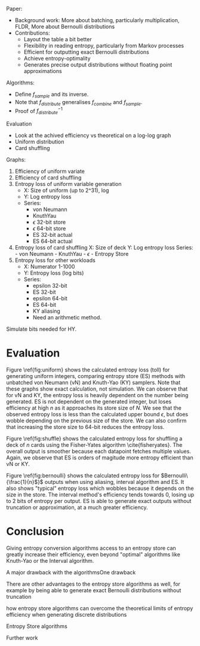 Paper:
- Background work: More about batching, particularly multiplication, FLDR, 
    More about Bernoulli distributions
- Contributions:
  - Layout the table a bit better
  - Flexibility in reading entropy, particularly from Markov processes
  - Efficient for outputting exact Bernoulli distributions
  - Achieve entropy-optimality
  - Generates precise output distributions without floating point approximations

Algorithms:
- Define $f_{sample}$ and its inverse.
- Note that $f_{distribute}$ generalises $f_{combine}$ and $f_{sample}$.
- Proof of $f^{-1}_{distribute}$

Evaluation
- Look at the achived efficiency vs theoretical on a log-log graph
- Uniform distribution
- Card shuffling

Graphs:
1. Efficiency of uniform variate
2. Efficiency of card shuffling
3. Entropy loss of uniform variable generation
    - X: Size of uniform (up to 2^31), log
    - Y: Log entropy loss
    - Series:
        - von Neumann
        - KnuthYau
        - $\epsilon$ 32-bit store
        - $\epsilon$ 64-bit store
        - ES 32-bit actual
        - ES 64-bit actual
4. Entropy loss of card shuffling
    X: Size of deck
    Y: Log entropy loss
    Series:
        - von Neumann
        - KnuthYau
        - $\epsilon$
        - Entropy Store
5. Entropy loss for other workloads
    - X: Numerator 1-1000
    - Y: Entropy loss (log bits)
    - Series:
        - epsilon 32-bit
        - ES 32-bit
        - epsilon 64-bit
        - ES 64-bit
        - KY aliasing
        - Need an arithmetic method.

Simulate bits needed for HY.

# Evaluation

Figure \ref{fig:uniform} shows the calculated entropy loss (toll) for generating uniform integers, comparing entropy store (ES) methods with unbatched von Neumann (vN) and Knuth-Yao (KY) samplers. Note that these graphs show exact calculation, not simulation. We can observe that for vN and KY, the entropy loss is heavily dependent on the number being generated. ES is not dependent on the generated integer, but loses efficiency at high $n$ as it approaches its store size of $N$. We see that the observed entropy loss is less than the calculated upper bound $\epsilon$, but does wobble depending on the previous size of the store. We can also confirm that increasing the store size to 64-bit reduces the entropy loss.

Figure \ref{fig:shuffle} shows the calculated entropy loss for shuffling a deck of $n$ cards using the Fisher-Yates algorithm \cite{fisheryates}. The overall output is smoother because each datapoint fetches multiple values. Again, we observe that ES is orders of magitude more entropy efficient than vN or KY.

Figure \ref{fig:bernoulli} shows the calculated entropy loss for $Bernoulli\{\frac{1}{n}$\}$ outputs when using aliasing, interval algorithm and ES. It also shows "typical" entropy loss which wobbles because it depends on the size in the store. The interval method's efficiency tends towards 0, losing up to 2 bits of entropy per output. ES is able to generate exact outputs without truncation or approximation, at a much greater efficiency.

# Conclusion

Giving entropy conversion algorithms access to an entropy store can greatly increase their efficiency, even beyond "optimal" algorithms like Knuth-Yao or the Interval algorithm.




A major drawback with the algorithmsOne drawback

There are other advantages to the entropy store algorithms as well, for example by being able to generate exact Bernoulli distributions without truncation


how entropy store algorithms can overcome the theoretical limits of entropy efficiency when generating discrete distributions


Entropy Store algorithms 

Further work
